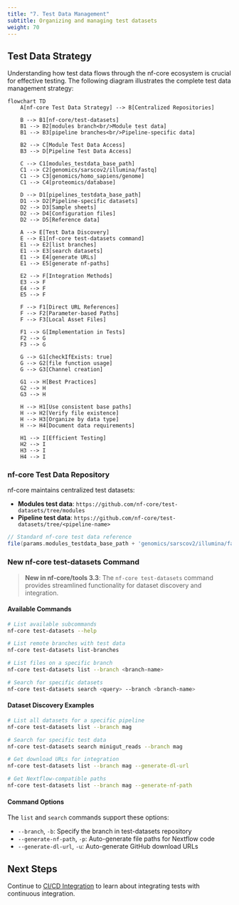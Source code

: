 ```yaml
---
title: "7. Test Data Management"
subtitle: Organizing and managing test datasets
weight: 70
---
```


## Test Data Strategy

Understanding how test data flows through the nf-core ecosystem is crucial for effective testing. The following diagram illustrates the complete test data management strategy:

```mermaid
flowchart TD
    A[nf-core Test Data Strategy] --> B[Centralized Repositories]

    B --> B1[nf-core/test-datasets]
    B1 --> B2[modules branch<br/>Module test data]
    B1 --> B3[pipeline branches<br/>Pipeline-specific data]

    B2 --> C[Module Test Data Access]
    B3 --> D[Pipeline Test Data Access]

    C --> C1[modules_testdata_base_path]
    C1 --> C2[genomics/sarscov2/illumina/fastq]
    C1 --> C3[genomics/homo_sapiens/genome]
    C1 --> C4[proteomics/database]

    D --> D1[pipelines_testdata_base_path]
    D1 --> D2[Pipeline-specific datasets]
    D2 --> D3[Sample sheets]
    D2 --> D4[Configuration files]
    D2 --> D5[Reference data]

    A --> E[Test Data Discovery]
    E --> E1[nf-core test-datasets command]
    E1 --> E2[list branches]
    E1 --> E3[search datasets]
    E1 --> E4[generate URLs]
    E1 --> E5[generate nf-paths]

    E2 --> F[Integration Methods]
    E3 --> F
    E4 --> F
    E5 --> F

    F --> F1[Direct URL References]
    F --> F2[Parameter-based Paths]
    F --> F3[Local Asset Files]

    F1 --> G[Implementation in Tests]
    F2 --> G
    F3 --> G

    G --> G1[checkIfExists: true]
    G --> G2[file function usage]
    G --> G3[Channel creation]

    G1 --> H[Best Practices]
    G2 --> H
    G3 --> H

    H --> H1[Use consistent base paths]
    H --> H2[Verify file existence]
    H --> H3[Organize by data type]
    H --> H4[Document data requirements]

    H1 --> I[Efficient Testing]
    H2 --> I
    H3 --> I
    H4 --> I
```

### nf-core Test Data Repository

nf-core maintains centralized test datasets:

- **Modules test data**: `https://github.com/nf-core/test-datasets/tree/modules`
- **Pipeline test data**: `https://github.com/nf-core/test-datasets/tree/<pipeline-name>`

```groovy
// Standard nf-core test data reference
file(params.modules_testdata_base_path + 'genomics/sarscov2/illumina/fastq/test_1.fastq.gz', checkIfExists: true)
```

### New nf-core test-datasets Command

> **New in nf-core/tools 3.3**: The `nf-core test-datasets` command provides streamlined functionality for dataset discovery and integration.

#### Available Commands

```bash
# List available subcommands
nf-core test-datasets --help

# List remote branches with test data
nf-core test-datasets list-branches

# List files on a specific branch
nf-core test-datasets list --branch <branch-name>

# Search for specific datasets
nf-core test-datasets search <query> --branch <branch-name>
```

#### Dataset Discovery Examples

```bash
# List all datasets for a specific pipeline
nf-core test-datasets list --branch mag

# Search for specific test data
nf-core test-datasets search minigut_reads --branch mag

# Get download URLs for integration
nf-core test-datasets list --branch mag --generate-dl-url

# Get Nextflow-compatible paths
nf-core test-datasets list --branch mag --generate-nf-path
```

#### Command Options

The `list` and `search` commands support these options:

- `--branch`, `-b`: Specify the branch in test-datasets repository
- `--generate-nf-path`, `-p`: Auto-generate file paths for Nextflow code
- `--generate-dl-url`, `-u`: Auto-generate GitHub download URLs

## Next Steps

Continue to [CI/CD Integration](./09_cicd_integration.md) to learn about integrating tests with continuous integration.
